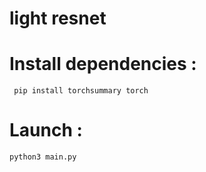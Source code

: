 # light resnet

# Install dependencies : 

`` pip install torchsummary torch``

# Launch : 

`` python3 main.py ``